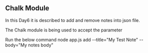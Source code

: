 ## Chalk Module

In this Day6 it is described to add and remove notes into json file.

The Chalk module is being used to accept the parameter 

Run the below command 
node app.js  add --title="My Test Note" --body="My notes body"